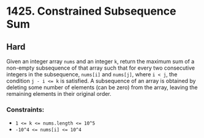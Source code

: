 # 1425. Constrained Subsequence Sum

## Hard

Given an integer array `nums` and an integer `k`, return the maximum sum of a non-empty subsequence of that array such
that for every two consecutive integers in the subsequence, `nums[i]` and `nums[j]`, where `i < j`, the condition
`j - i <= k` is satisfied. A subsequence of an array is obtained by deleting some number of elements (can be zero) from
the array, leaving the remaining elements in their original order.

### Constraints:

- `1 <= k <= nums.length <= 10^5`
- `-10^4 <= nums[i] <= 10^4`

